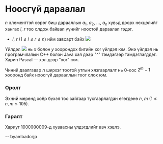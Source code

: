 Ноосгүй дараалал
================
$n$ элементтэй сөрөг биш дарааллын $a_1$, $a_2$, ..., $a_n$ хувьд доорх
нөхцөлийг хангах $l$, $r$ тоо олдож байвал үүнийг ноостой дараалал гэдэг.

- $l$, $r$ ($1 ≤ l ≤ r ≤ n$) ийм завсарт байх ![][1]

Үйлдэл ![][2] нь $x$ болон $y$ хоорондох битийн xor
үйлдэл юм. Энэ үйлдэл нь програмчлалын C++ болон Java хэл дээр "^" тэмдэгээр
тэмдэглэгддэг. Харин Pascal — хэл дээр "xor" юм.

Чиний даалгавар $n$ ширхэг тоотой утгын хязгаарлалт нь $0$-оос $2^m - 1$ хооронд
байх ноосгүй дарааллын тоог олох юм.


### Оролт
Эхний мөрөнд хоёр бүхэл тоо зайгаар тусгаарлагдан өгөгдөнө $n$, $m$ ($1 ≤ n, m ≤ 105$).


### Гаралт
Хариуг 1000000009-д хуваасны үлдэгдлийг авч хэвлэ.

  [1]: http://espresso.codeforces.com/9219edd0b72e5f72af3aa48a488d5734a75213f9.png
  [2]: http://espresso.codeforces.com/b364f2e04c665b78b924ec10666327a4ef4635bc.png

-- byambadorjp
